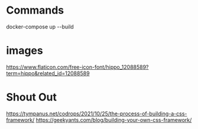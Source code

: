 # Commands
docker-compose up --build


# images 
https://www.flaticon.com/free-icon-font/hippo_12088589?term=hippo&related_id=12088589



# Shout Out
https://tympanus.net/codrops/2021/10/25/the-process-of-building-a-css-framework/
https://geekyants.com/blog/building-your-own-css-framework/